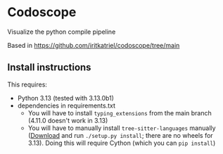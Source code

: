 # Codoscope

Visualize the python compile pipeline

Based in https://github.com/iritkatriel/codoscope/tree/main

## Install instructions

This requires:

* Python 3.13 (tested with 3.13.0b1)
* dependencies in requirements.txt
  * You will have to install `typing_extensions` from the main branch (4.11.0 doesn't work in 3.13)
  * You will have to manually install `tree-sitter-languages` manually ([Download](https://github.com/grantjenks/py-tree-sitter-languages/tree/main) and run `./setup.py install`; there are no wheels for 3.13). Doing this will require Cython (which you can `pip install`)
